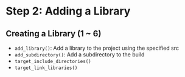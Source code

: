 # Step 2: Adding a Library
## Creating a Library (1 ~ 6)
- `add_library()`: Add a library to the project using the specified src
- `add_subdirectory()`: Add a subdirectory to the build
- `target_include_directories()`
- `target_link_libraries()`
